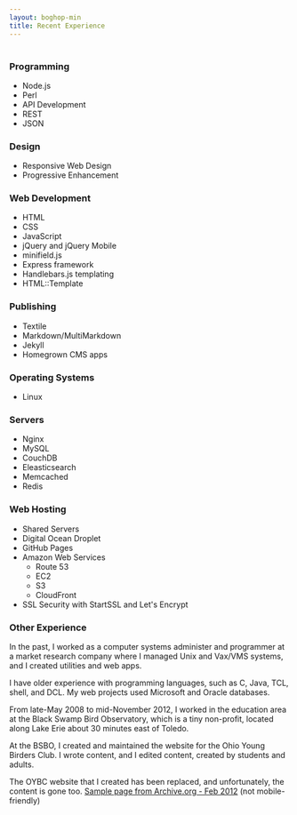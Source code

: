 ```yaml
---
layout: boghop-min
title: Recent Experience
---
```



<h3 id="programming" style="margin-top:40px;padding-top:0;">Programming</h3>

* Node.js
* Perl
* API Development
* REST
* JSON


### Design

* Responsive Web Design
* Progressive Enhancement


### Web Development

* HTML
* CSS
* JavaScript
* jQuery and jQuery Mobile
* minifield.js
* Express framework
* Handlebars.js templating
* HTML::Template


### Publishing

* Textile
* Markdown/MultiMarkdown
* Jekyll
* Homegrown CMS apps


### Operating Systems

* Linux


### Servers

* Nginx
* MySQL
* CouchDB
* Eleasticsearch
* Memcached
* Redis


### Web Hosting

* Shared Servers
* Digital Ocean Droplet
* GitHub Pages
* Amazon Web Services
  *  Route 53
  *  EC2
  *  S3
  *  CloudFront
* SSL Security with StartSSL and Let's Encrypt







### Other Experience

In the past, I worked as a computer systems administer and programmer at a market research company where I managed Unix and Vax/VMS systems, and I created utilities and web apps. 

I have older experience with programming languages, such as C, Java, TCL, shell, and DCL. My web projects used Microsoft and Oracle databases.

From late-May 2008 to mid-November 2012, I worked in the education area at the Black Swamp Bird Observatory, which is a tiny non-profit, located along Lake Erie about 30 minutes east of Toledo. 

At the BSBO, I created and maintained the website for the Ohio Young Birders Club. I wrote content, and I edited content, created by students and adults. 

The OYBC website that I created has been replaced, and unfortunately, the content is gone too. [Sample page from Archive.org - Feb 2012](http://web.archive.org/web/20120224135234/http://www.ohioyoungbirders.org/) (not mobile-friendly)


